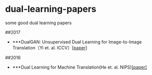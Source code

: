 # dual-learning-papers

some good dual learning papers 


##2017

* ***DualGAN: Unsupervised Dual Learning for Image-to-Image Translation（Yi et. al.   ICCV）[[paper]](http://openaccess.thecvf.com/content_ICCV_2017/papers/Yi_DualGAN_Unsupervised_Dual_ICCV_2017_paper.pdf)

##2016

* ***Dual Learning for Machine Translation(He et. al.   NIPS)[[paper]](http://papers.nips.cc/paper/6469-dual-learning-for-machine-translation.pdf)
